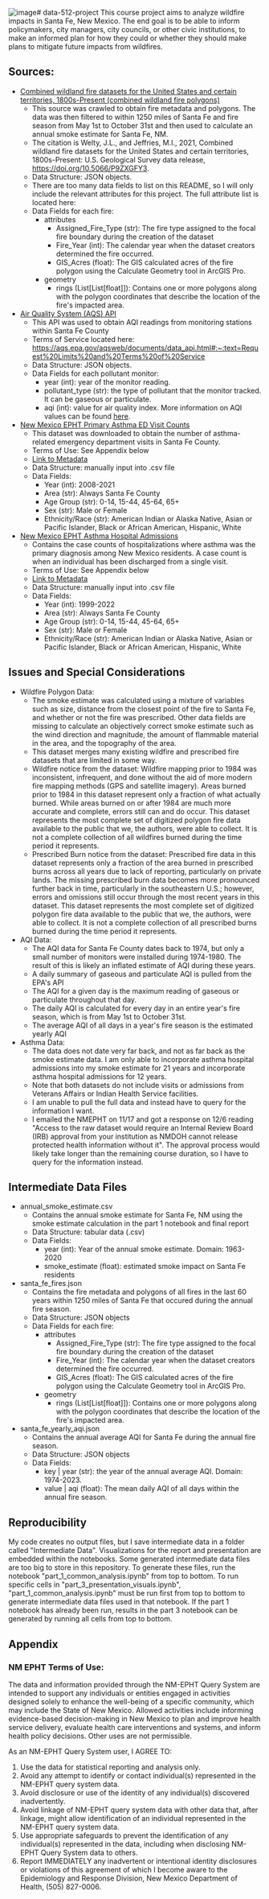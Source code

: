 ![image](https://github.com/jamesjoko/data-512-project/assets/45160871/cabbb029-11ce-462c-a8fd-aaa2c0bfd90f)# data-512-project
This course project aims to analyze wildfire impacts in Santa Fe, New Mexico. The end goal is to be able to inform policymakers, city managers, city councils, or other civic institutions, to make an informed plan for how they could or whether they should make plans to mitigate future impacts from wildfires.

## Sources:
- [Combined wildland fire datasets for the United States and certain territories, 1800s-Present (combined wildland fire polygons)](https://www.sciencebase.gov/catalog/item/61aa537dd34eb622f699df81)
  - This source was crawled to obtain fire metadata and polygons. The data was then filtered to within 1250 miles of Santa Fe and fire season from May 1st to October 31st and then used to calculate an annual smoke estimate for Santa Fe, NM.
  - The citation is Welty, J.L., and Jeffries, M.I., 2021, Combined wildland fire datasets for the United States and certain territories, 1800s-Present: U.S. Geological Survey data release, https://doi.org/10.5066/P9ZXGFY3.
  - Data Structure: JSON objects. 
  - There are too many data fields to list on this README, so I will only include the relevant attributes for this project. The full attribute list is located here: [](https://www.sciencebase.gov/catalog/file/get/61aa537dd34eb622f699df81?f=__disk__d0%2F63%2F53%2Fd063532049be8e1bc83d1d3047b4df1a5cb56f15&transform=1&allowOpen=true)
  - Data Fields for each fire:
    - attributes
      - Assigned_Fire_Type (str): The fire type assigned to the focal fire boundary during the creation of the dataset
      - Fire_Year (int): The calendar year when the dataset creators determined the fire occurred.
      - GIS_Acres (float): The GIS calculated acres of the fire polygon using the Calculate Geometry tool in ArcGIS Pro.
    - geometry
      - rings (List[List[float]]): Contains one or more polygons along with the polygon coordinates that describe the location of the fire's impacted area.
- [Air Quality System (AQS) API](https://aqs.epa.gov/aqsweb/documents/data_api.html)
  - This API was used to obtain AQI readings from monitoring stations within Santa Fe County
  - Terms of Service located here: https://aqs.epa.gov/aqsweb/documents/data_api.html#:~:text=Request%20Limits%20and%20Terms%20of%20Service
  - Data Structure: JSON objects.
  - Data Fields for each pollutant monitor:
    - year (int): year of the monitor reading.
    - pollutant_type (str): the type of pollutant that the monitor tracked. It can be gaseous or particulate.
    - aqi (int): value for air quality index. More information on AQI values can be found [here](https://www.airnow.gov/aqi/aqi-basics/).
- [New Mexico EPHT Primary Asthma ED Visit Counts](https://nmtracking.doh.nm.gov/dataportal/query/builder/ed/EDAsthma/CountAsthma.html)
  - This dataset was downloaded to obtain the number of asthma-related emergency department visits in Santa Fe County.
  - Terms of Use: See Appendix below
  - [Link to Metadata](https://nmtracking.doh.nm.gov/dataportal/metadata/Asthma_ED_Visits.html)
  - Data Structure: manually input into .csv file
  - Data Fields:
    - Year (int): 2008-2021
    - Area (str): Always Santa Fe County
    - Age Group (str): 0-14, 15-44, 45-64, 65+
    - Sex (str): Male or Female
    - Ethnicity/Race (str): American Indian or Alaska Native, Asian or Pacific Islander, Black or African American, Hispanic, White
- [New Mexico EPHT Asthma Hospital Admissions](https://nmtracking.doh.nm.gov/dataportal/query/builder/hidd/HIDDAsthma/CountAsthma.html)
  - Contains the case counts of hospitalizations where asthma was the primary diagnosis among New Mexico residents. A case count is when an individual has been discharged from a single visit.
  - Terms of Use: See Appendix below
  - [Link to Metadata](https://nmtracking.doh.nm.gov/dataportal/metadata/Asthma_Hospitalization.html)
  - Data Structure: manually input into .csv file
  - Data Fields:
    - Year (int): 1999-2022
    - Area (str): Always Santa Fe County
    - Age Group (str): 0-14, 15-44, 45-64, 65+
    - Sex (str): Male or Female
    - Ethnicity/Race (str): American Indian or Alaska Native, Asian or Pacific Islander, Black or African American, Hispanic, White

## Issues and Special Considerations
- Wildfire Polygon Data:
  - The smoke estimate was calculated using a mixture of variables such as size, distance from the closest point of the fire to Santa Fe, and whether or not the fire was prescribed. Other data fields are missing to calculate an objectively correct smoke estimate such as the wind direction and magnitude, the amount of flammable material in the area, and the topography of the area.
  - This dataset merges many existing wildfire and prescribed fire datasets that are limited in some way.
  - Wildfire notice from the dataset: Wildfire mapping prior to 1984 was inconsistent, infrequent, and done without the aid of more modern fire mapping methods (GPS and satellite imagery). Areas burned prior to 1984 in this dataset represent only a fraction of what actually burned. While areas burned on or after 1984 are much more accurate and complete, errors still can and do occur. This dataset represents the most complete set of digitized polygon fire data available to the public that we, the authors, were able to collect. It is not a complete collection of all wildfires burned during the time period it represents.
  - Prescribed Burn notice from the dataset: Prescribed fire data in this dataset represents only a fraction of the area burned in prescribed burns across all years due to lack of reporting, particularly on private lands. The missing prescribed burn data becomes more pronounced further back in time, particularly in the southeastern U.S.; however, errors and omissions still occur through the most recent years in this dataset. This dataset represents the most complete set of digitized polygon fire data available to the public that we, the authors, were able to collect. It is not a complete collection of all prescribed burns burned during the time period it represents.
- AQI Data:
  - The AQI data for Santa Fe County dates back to 1974, but only a small number of monitors were installed during 1974-1980. The result of this is likely an inflated estimate of AQI during these years.
  - A daily summary of gaseous and particulate AQI is pulled from the EPA's API
  - The AQI for a given day is the maximum reading of gaseous or particulate throughout that day.
  - The daily AQI is calculated for every day in an entire year's fire season, which is from May 1st to October 31st.
  - The average AQI of all days in a year's fire season is the estimated yearly AQI
- Asthma Data:
  - The data does not date very far back, and not as far back as the smoke estimate data. I am only able to incorporate asthma hospital admissions into my smoke estimate for 21 years and incorporate asthma hospital admissions for 12 years.
  - Note that both datasets do not include visits or admissions from Veterans Affairs or Indian Health Service facilities.
  - I am unable to pull the full data and instead have to query for the information I want.
  - I emailed the NMEPHT on 11/17 and got a response on 12/6 reading "Access to the raw dataset would require an Internal Review Board (IRB) approval from your institution as NMDOH cannot release protected health information without it". The approval process would likely take longer than the remaining course duration, so I have to query for the information instead.

## Intermediate Data Files
- annual_smoke_estimate.csv
  - Contains the annual smoke estimate for Santa Fe, NM using the smoke estimate calculation in the part 1 notebook and final report
  - Data Structure: tabular data (.csv)
  - Data Fields:
    - year (int): Year of the annual smoke estimate. Domain: 1963-2020
    - smoke_estimate (float): estimated smoke impact on Santa Fe residents
- santa_fe_fires.json
  - Contains the fire metadata and polygons of all fires in the last 60 years within 1250 miles of Santa Fe that occured during the annual fire season.
  - Data Structure: JSON objects
  - Data Fields for each fire:
    - attributes
      - Assigned_Fire_Type (str): The fire type assigned to the focal fire boundary during the creation of the dataset
      - Fire_Year (int): The calendar year when the dataset creators determined the fire occurred.
      - GIS_Acres (float): The GIS calculated acres of the fire polygon using the Calculate Geometry tool in ArcGIS Pro.
    - geometry
      - rings (List[List[float]]): Contains one or more polygons along with the polygon coordinates that describe the location of the fire's impacted area.
- santa_fe_yearly_aqi.json
  - Contains the annual average AQI for Santa Fe during the annual fire season. 
  - Data Structure: JSON objects
  - Data Fields:
    - key | year (str): the year of the annual average AQI. Domain: 1974-2023.
    - value | aqi (float): The mean daily AQI of all days within the annual fire season. 

## Reproducibility
My code creates no output files, but I save intermediate data in a folder called "Intermediate Data". Visualizations for the report and presentation are embedded within the notebooks. Some generated intermediate data files are too big to store in this repository. To generate these files, run the notebook "part_1_common_analysis.ipynb" from top to bottom. To run specific cells in "part_3_presentation_visuals.ipynb", "part_1_common_analysis.ipynb" must be run first from top to bottom to generate intermediate data files used in that notebook. If the part 1 notebook has already been run, results in the part 3 notebook can be generated by running all cells from top to bottom.

## Appendix
### NM EPHT Terms of Use:
The data and information provided through the NM-EPHT Query System are intended to support any individuals or entities engaged in activities designed solely to enhance the well-being of a specific community, which may include the State of New Mexico. Allowed activities include informing evidence-based decision-making in New Mexico to plan and improve health service delivery, evaluate health care interventions and systems, and inform health policy decisions. Other uses are not permissible.

As an NM-EPHT Query System user, I AGREE TO:
1. Use the data for statistical reporting and analysis only.
2. Avoid any attempt to identify or contact individual(s) represented in the NM-EPHT query system data.
3. Avoid disclosure or use of the identity of any individual(s) discovered inadvertently.
4. Avoid linkage of NM-EPHT query system data with other data that, after linkage, might allow identification of an individual represented in the NM-EPHT query system data.
5. Use appropriate safeguards to prevent the identification of any individual(s) represented in the data, including when disclosing NM-EPHT Query System data to others.
6. Report IMMEDIATELY any inadvertent or intentional identity disclosures or violations of this agreement of which I become aware to the Epidemiology and Response Division, New Mexico Department of Health, (505) 827-0006.

